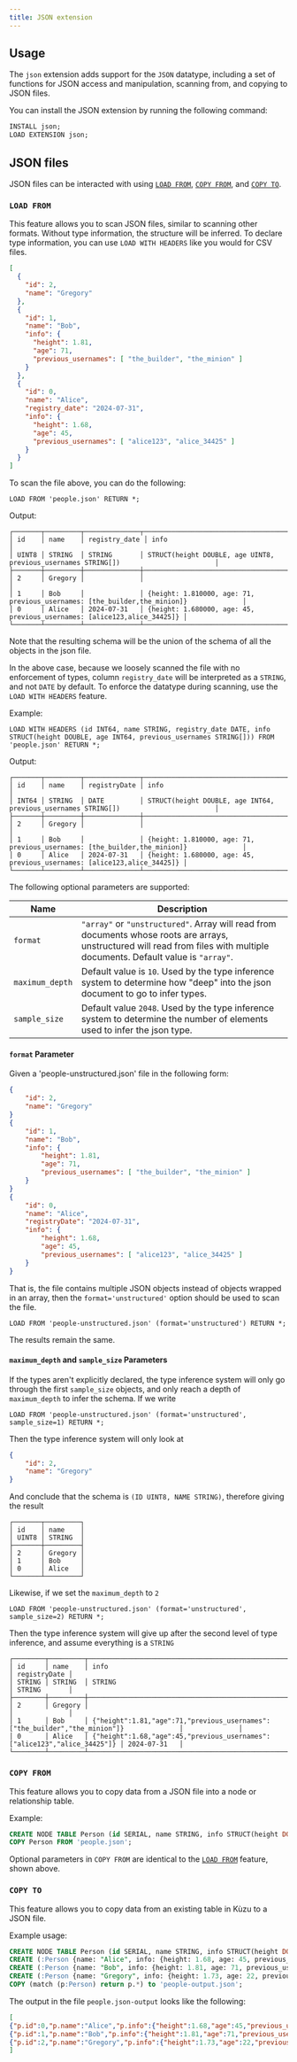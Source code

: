 ```yaml
---
title: JSON extension
---
```


## Usage

The `json` extension adds support for the `JSON` datatype, including a set of functions for JSON
access and manipulation, scanning from, and copying to JSON files.

You can install the JSON extension by running the following command:

```sql
INSTALL json;
LOAD EXTENSION json;
```

## JSON files

JSON files can be interacted with using [`LOAD FROM`](/cypher/query-clauses/load-from),
[`COPY FROM`](/import/copy-from-query-results), and [`COPY TO`](/export).

### `LOAD FROM`

This feature allows you to scan JSON files, similar to scanning other formats.
Without type information, the structure will be inferred.
To declare type information, you can use `LOAD WITH HEADERS` like you would for CSV files.

```json
[
  {
    "id": 2,
    "name": "Gregory"
  },
  {
    "id": 1,
    "name": "Bob",
    "info": {
      "height": 1.81,
      "age": 71,
      "previous_usernames": [ "the_builder", "the_minion" ]
    }
  },
  {
    "id": 0,
    "name": "Alice",
    "registry_date": "2024-07-31",
    "info": {
      "height": 1.68,
      "age": 45,
      "previous_usernames": [ "alice123", "alice_34425" ]
    }
  }
]
```

To scan the file above, you can do the following:

```cypher
LOAD FROM 'people.json' RETURN *;
```
Output:
```
┌───────┬─────────┬──────────────┬─────────────────────────────────────────────────────────────────────────────────────┐
│ id    │ name    │ registry_date │ info                                                                                │
│ UINT8 │ STRING  │ STRING       │ STRUCT(height DOUBLE, age UINT8, previous_usernames STRING[])                        │
├───────┼─────────┼──────────────┼─────────────────────────────────────────────────────────────────────────────────────┤
│ 2     │ Gregory │              │                                                                                     │
│ 1     │ Bob     │              │ {height: 1.810000, age: 71, previous_usernames: [the_builder,the_minion]}              │
│ 0     │ Alice   │ 2024-07-31   │ {height: 1.680000, age: 45, previous_usernames: [alice123,alice_34425]} │
└───────┴─────────┴──────────────┴─────────────────────────────────────────────────────────────────────────────────────┘
```

Note that the resulting schema will be the union of the schema of all the objects in the json file.

In the above case, because we loosely scanned the file with no enforcement of types, column `registry_date`
will be interpreted as a `STRING`, and not `DATE` by default. To enforce the datatype during scanning,
use the `LOAD WITH HEADERS` feature.

Example:
```cypher
LOAD WITH HEADERS (id INT64, name STRING, registry_date DATE, info STRUCT(height DOUBLE, age INT64, previous_usernames STRING[])) FROM 'people.json' RETURN *;
```
Output:
```
┌───────┬─────────┬──────────────┬─────────────────────────────────────────────────────────────────────────────────────┐
│ id    │ name    │ registryDate │ info                                                                                │
│ INT64 │ STRING  │ DATE         │ STRUCT(height DOUBLE, age INT64, previous_usernames STRING[])                        │
├───────┼─────────┼──────────────┼─────────────────────────────────────────────────────────────────────────────────────┤
│ 2     │ Gregory │              │                                                                                     │
│ 1     │ Bob     │              │ {height: 1.810000, age: 71, previous_usernames: [the_builder,the_minion]}              │
│ 0     │ Alice   │ 2024-07-31   │ {height: 1.680000, age: 45, previous_usernames: [alice123,alice_34425]} │
└───────┴─────────┴──────────────┴─────────────────────────────────────────────────────────────────────────────────────┘
```

The following optional parameters are supported:

|Name|Description|
|---|---|
|`format`|`"array"` or `"unstructured"`. Array will read from documents whose roots are arrays, unstructured will read from files with multiple documents. Default value is `"array"`.
|`maximum_depth`|Default value is `10`. Used by the type inference system to determine how "deep" into the json document to go to infer types.
|`sample_size`|Default value `2048`. Used by the type inference system to determine the number of elements used to infer the json type.

#### `format` Parameter

Given a 'people-unstructured.json' file in the following form:
```json
{
    "id": 2,
    "name": "Gregory"
}
{
    "id": 1,
    "name": "Bob",
    "info": {
        "height": 1.81,
        "age": 71,
        "previous_usernames": [ "the_builder", "the_minion" ]
    }
}
{
    "id": 0,
    "name": "Alice",
    "registryDate": "2024-07-31",
    "info": {
        "height": 1.68,
        "age": 45,
        "previous_usernames": [ "alice123", "alice_34425" ]
    }
}
```

That is, the file contains multiple JSON objects instead of objects wrapped in an array, then the
`format='unstructured'` option should be used to scan the file.

```cypher
LOAD FROM 'people-unstructured.json' (format='unstructured') RETURN *;
```

The results remain the same.

#### `maximum_depth` and `sample_size` Parameters 

If the types aren't explicitly declared, the type inference system will only go through the first
`sample_size` objects, and only reach a depth of `maximum_depth` to infer the schema. If we write

```cypher
LOAD FROM 'people-unstructured.json' (format='unstructured', sample_size=1) RETURN *;
```

Then the type inference system will only look at
```json
{
    "id": 2,
    "name": "Gregory"
}
```

And conclude that the schema is `(ID UINT8, NAME STRING)`, therefore giving the result
```
┌───────┬─────────┐
│ id    │ name    │
│ UINT8 │ STRING  │
├───────┼─────────┤
│ 2     │ Gregory │
│ 1     │ Bob     │
│ 0     │ Alice   │
└───────┴─────────┘
```

Likewise, if we set the `maximum_depth` to `2`

```cypher
LOAD FROM 'people-unstructured.json' (format='unstructured', sample_size=2) RETURN *;
```

Then the type inference system will give up after the second level of type inference,
and assume everything is a `STRING`

```
┌────────┬─────────┬──────────────────────────────────────────────────────────────────────────────────────┬──────────────┐
│ id     │ name    │ info                                                                                 │ registryDate │
│ STRING │ STRING  │ STRING                                                                               │ STRING       │
├────────┼─────────┼──────────────────────────────────────────────────────────────────────────────────────┼──────────────┤
│ 2      │ Gregory │                                                                                      │              │
│ 1      │ Bob     │ {"height":1.81,"age":71,"previous_usernames":["the_builder","the_minion"]}              │              │
│ 0      │ Alice   │ {"height":1.68,"age":45,"previous_usernames":["alice123","alice_34425"]} │ 2024-07-31   │
└────────┴─────────┴──────────────────────────────────────────────────────────────────────────────────────┴──────────────┘
```

### `COPY FROM`

This feature allows you to copy data from a JSON file into a node or relationship table.

Example:
```sql
CREATE NODE TABLE Person (id SERIAL, name STRING, info STRUCT(height DOUBLE, age INT64, registry_date DATE, previous_usernames STRING[]), PRIMARY KEY(id));
COPY Person FROM 'people.json';
```

Optional parameters in `COPY FROM` are identical to the [`LOAD FROM`](#load-from) feature, shown above.

### `COPY TO`

This feature allows you to copy data from an existing table in Kùzu to a JSON file.

Example usage:
```sql
CREATE NODE TABLE Person (id SERIAL, name STRING, info STRUCT(height DOUBLE, age INT64, previous_usernames STRING[]), PRIMARY KEY(id));
CREATE (:Person {name: "Alice", info: {height: 1.68, age: 45, previous_usernames: ["alice123", "alice_34425"]}});
CREATE (:Person {name: "Bob", info: {height: 1.81, age: 71, previous_usernames: ["the_builder", "the_minion"]}});
CREATE (:Person {name: "Gregory", info: {height: 1.73, age: 22, previous_usernames: ["gregory7"]}});
COPY (match (p:Person) return p.*) to 'people-output.json';
```

The output in the file `people.json-output` looks like the following:
```json
[
{"p.id":0,"p.name":"Alice","p.info":{"height":1.68,"age":45,"previous_usernames":["alice123","alice_34425"]}},
{"p.id":1,"p.name":"Bob","p.info":{"height":1.81,"age":71,"previous_usernames":["the_builder","the_minion"]}},
{"p.id":2,"p.name":"Gregory","p.info":{"height":1.73,"age":22,"previous_usernames":["gregory7"]}}
]
```

